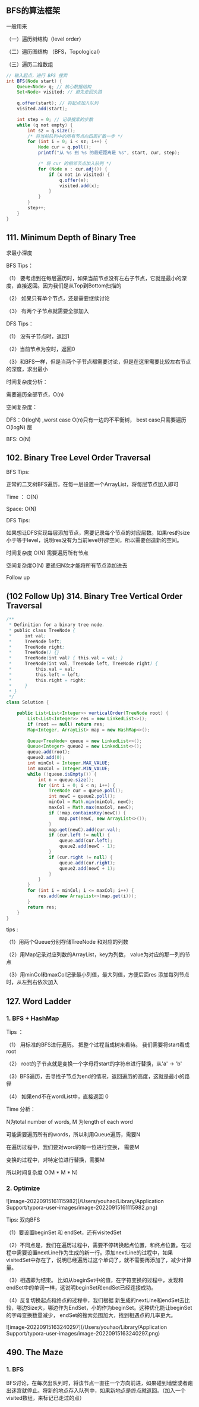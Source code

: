 ## BFS的算法框架

一般用来

（一）遍历树结构（level order）

（二）遍历图结构 （BFS，Topological）

（三）遍历二维数组

```java
// 输入起点，进行 BFS 搜索
int BFS(Node start) {
    Queue<Node> q; // 核心数据结构
    Set<Node> visited; // 避免走回头路
    
    q.offer(start); // 将起点加入队列
    visited.add(start);

    int step = 0; // 记录搜索的步数
    while (q not empty) {
        int sz = q.size();
        /* 将当前队列中的所有节点向四周扩散一步 */
        for (int i = 0; i < sz; i++) {
            Node cur = q.poll();
            printf("从 %s 到 %s 的最短距离是 %s", start, cur, step);

            /* 将 cur 的相邻节点加入队列 */
            for (Node x : cur.adj()) {
                if (x not in visited) {
                    q.offer(x);
                    visited.add(x);
                }
            }
        }
        step++;
    }
}
```

## 111. Minimum Depth of Binary Tree

求最小深度

BFS Tips：

（1） 要考虑到在每层遍历时，如果当前节点没有左右子节点，它就是最小的深度，直接返回。因为我们是从Top到Bottom扫描的

（2） 如果只有单个节点，还是需要继续讨论

（3） 有两个子节点就需要全部加入

DFS Tips：

（1） 没有子节点时，返回1

（2）当前节点为空时，返回0

（3）和BFS一样，但是当两个子节点都需要讨论，但是在这里需要比较左右节点的深度，求出最小

时间复杂度分析：

需要遍历全部节点，O(n)

空间复杂度：

DFS：O(logN) ,worst case O(n)只有一边的不平衡树， best case只需要遍历O(logN) 层

BFS:  O(N)





## 102. Binary Tree Level Order Traversal 

BFS Tips:

正常的二叉树BFS遍历，在每一层设置一个ArrayList，将每层节点加入即可

Time ： O(N)

Space:  O(N)

DFS Tips:

如果想让DFS实现每层添加节点，需要记录每个节点的对应层数。如果res的size 小于等于level，说明res没有为当前level开辟空间，所以需要创造新的空间。

时间复杂度 O(N) 需要遍历所有节点

空间复杂度O(N) 要递归N次才能将所有节点添加进去



Follow up

## (102 Follow Up) 314. Binary Tree Vertical Order Traversal

```java
/**
 * Definition for a binary tree node.
 * public class TreeNode {
 *     int val;
 *     TreeNode left;
 *     TreeNode right;
 *     TreeNode() {}
 *     TreeNode(int val) { this.val = val; }
 *     TreeNode(int val, TreeNode left, TreeNode right) {
 *         this.val = val;
 *         this.left = left;
 *         this.right = right;
 *     }
 * }
 */
class Solution {

    public List<List<Integer>> verticalOrder(TreeNode root) {
        List<List<Integer>> res = new LinkedList<>();
        if (root == null) return res;
        Map<Integer, ArrayList> map = new HashMap<>();
       
        Queue<TreeNode> queue = new LinkedList<>();
        Queue<Integer> queue2 = new LinkedList<>();
        queue.add(root);
        queue2.add(0);
        int minCol = Integer.MAX_VALUE;
        int maxCol = Integer.MIN_VALUE;
        while (!queue.isEmpty()) {
            int n = queue.size();
            for (int i = 0; i < n; i++) {
                TreeNode cur = queue.poll();
                int newC = queue2.poll();
                minCol = Math.min(minCol, newC);
                maxCol = Math.max(maxCol, newC);
                if (!map.containsKey(newC)) {
                    map.put(newC, new ArrayList<>());
                }
                map.get(newC).add(cur.val);
                if (cur.left != null) {
                    queue.add(cur.left);
                    queue2.add(newC - 1);
                }
                if (cur.right != null) {
                    queue.add(cur.right);
                    queue2.add(newC + 1);
                }
            }
        }
        for (int i = minCol; i <= maxCol; i++) {
            res.add(new ArrayList<>(map.get(i)));
        }
        return res;
    }
}
```

tips : 

（1）用两个Queue分别存储TreeNode 和对应的列数

（2）用Map记录对应列数的ArrayList，key为列数， value为对应的那一列的节点

（3）用minCol和maxCol记录最小列值，最大列值，方便后面res 添加每列节点时，从左到右依次加入



## 127. Word Ladder

### 1. BFS + HashMap

Tips ：

（1） 用标准的BFS进行遍历。 把整个过程当成树来看待。 我们需要将start看成root

（2） root的子节点就是变换一个字母将start的字符串进行替换，从'a' -> 'b'

（3）BFS遍历，去寻找子节点为end的情况，返回遍历的高度，这就是最小的路径

（4） 如果end不在wordList中，直接返回 0



Time 分析：

N为total number of words, M 为length of each word

可能需要遍历所有的words，所以利用Queue遍历，需要N

在遍历过程中，我们要对word的每一位进行变换， 需要M

变换的过程中，对特定位进行替换，需要M

所以时间复杂度 O(M * M * N)

### 2. Optimize

![image-20220915161115982](/Users/youhao/Library/Application Support/typora-user-images/image-20220915161115982.png)

Tips: 双向BFS

（1）要设置beginSet 和 endSet，还有visitedSet

（2）不同点是，我们在遍历过程中，需要不停转换起点位置，和终点位置。在过程中需要设置nextLine作为生成的新一行。添加nextLine的过程中，如果visitedSet中存在了，说明已经遍历过这个单词了，就不需要再添加了，减少计算量。

（3）相遇即为结束。 比如从beginSet中的值，在字符变换的过程中，发现和endSet中的单词一样，这说明beginSet和endSet已经连接成功。

（4）反复切换起点和终点的过程中，我们根据 新生成的nextLine和endSet去比较，哪边Size大，哪边作为EndSet，小的作为beginSet。这种优化能让beginSet的字母变换数量减少， endSet的搜索范围加大，找到相遇点的几率更大。



![image-20220915163240297](/Users/youhao/Library/Application Support/typora-user-images/image-20220915163240297.png)



## 490. The Maze

### 1. BFS

BFS讨论，在每次出队列时，将该节点一直往一个方向前进，如果碰到墙壁或者跑出迷宫就停止。将新的地点存入队列中，如果新地点是终点就返回。（加入一个visited数组，来标记已走过的点）